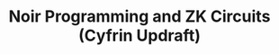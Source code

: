 ---
title: "Noir Programming and ZK Circuits (Cyfrin Updraft)"
description: "Hands-on course covering Noir syntax, circuit design, and zero-knowledge proof fundamentals."
authors: ["@cyfrin"]
tags: ["Beyond", "Course", "Zero Knowledge", "Noir", "ZK", "Cryptography"]
languages: ["English"]
url: "https://updraft.cyfrin.io/courses/noir-programming-and-zk-circuits"
dateAdded: 2025-08-12
level: "Advanced"
category: "Courses"
---